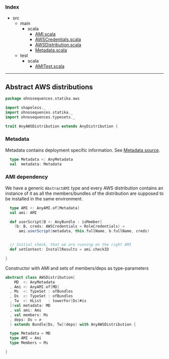 ### Index

+ src
  + main
    + scala
      + [AMI.scala](AMI.md)
      + [AWSCredentials.scala](AWSCredentials.md)
      + [AWSDistribution.scala](AWSDistribution.md)
      + [Metadata.scala](Metadata.md)
  + test
    + scala
      + [AMITest.scala](../../test/scala/AMITest.md)

------

## Abstract AWS distributions

```scala
package ohnosequences.statika.aws

import shapeless._
import ohnosequences.statika._
import ohnosequences.typesets._

trait AnyAWSDistribution extends AnyDistribution {
```

### Metadata

Metadata contains deployment specific information. See [Metadata source](Metadata.md).

```scala
  type Metadata <: AnyMetadata
  val  metadata: Metadata
```

### AMI dependency

We have a generic `AbstractAMI` type and every AWS distribution contains an 
instance of it as all the members/bundles of the distribution are supposed 
to be installed in the same environment.

```scala
  type AMI <: AnyAMI.of[Metadata]
  val ami: AMI

  def userScript[B <: AnyBundle : isMember]
    (b: B, creds: AWSCredentials = RoleCredentials) =
      ami.userScript(metadata, this.fullName, b.fullName, creds)


  // Initial check, that we are running on the right AMI  
  def setContext: InstallResults = ami.checkID

}
```

Constructor with AMI and sets of members/deps as type-parameters

```scala
abstract class AWSDistribution[
    MD  <: AnyMetadata
  , Ami <: AnyAMI.of[MD]
  , Ms  <: TypeSet : ofBundles
  , Ds  <: TypeSet : ofBundles
  , Tw  <: HList   : towerFor[Ds]#is
  ](val metadata: MD
  , val ami: Ami
  , val members: Ms
  , deps: Ds = ∅
  ) extends Bundle[Ds, Tw](deps) with AnyAWSDistribution {

  type Metadata = MD
  type AMI = Ami
  type Members = Ms 

}

```

